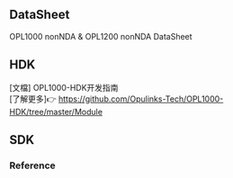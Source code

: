 ## DataSheet  
 OPL1000 nonNDA & OPL1200 nonNDA DataSheet
## HDK
[文檔] OPL1000-HDK开发指南  
[了解更多]:point_right: https://github.com/Opulinks-Tech/OPL1000-HDK/tree/master/Module  

## SDK  
### Reference



